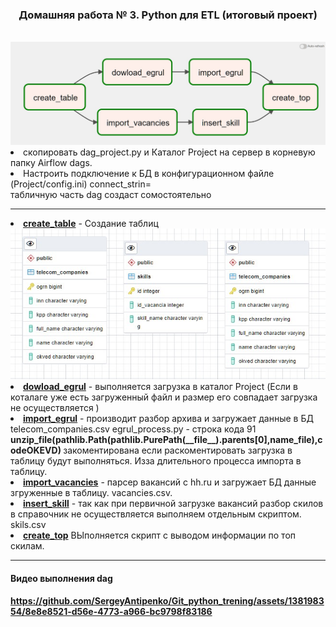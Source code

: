 <html>
<h3  align="center">Домашняя работа № 3. Python для ETL (итоговый проект)</h3><br>
<img src="https://github.com/SergeyAntipenko/Git_python_trening/blob/main/AirFlow_Graph.jpg">
<li>скопировать dag_project.py и Каталог Project на сервер в корневую папку Airflow dags.
<li> Настроить  подключение к БД в конфигурационном файле (Project/config.ini) connect_strin= <br>
 табличную часть dag создаст сомостоятельно 
<br>
<hr>
<li><b><u>create_table</u></b> -  Создание таблиц<br>
<img src="https://github.com/SergeyAntipenko/Git_python_trening/blob/main/tabls.jpg" alt=" Создание таблиц">
<li> <b><u>dowload_egrul</u></b> - выполняется загрузка в каталог Project (Если в коталаге уже есть загруженный файл и размер его совпадает загрузка не осуществляется )
<li><b><u>import_egrul</u></b>   -  производит разбор архива и загружает данные в БД 
telecom_companies.csv
egrul_process.py  - строка кода 91  <b>unzip_file(pathlib.Path(pathlib.PurePath(__file__).parents[0],name_file),codeOKEVD)  </b>  закоментирована если раскоментировать  загрузка в таблицу будут выполняться. Изза длительного процесса импорта в таблицу. 
<li><b><u>import_vacancies</u></b>  - парсер вакансий с hh.ru и загружает БД  данные згруженные в таблицу. vacancies.csv.
<li><b><u>insert_skill</u></b>   -  так как при первичной загрузке вакансий разбор скилов в справочник не осуществляется выполняем отдельным скриптом.  skils.csv
<li><b><u>create_top</u></b>  ВЫполняется скрипт с выводом информации по топ скилам. 


<br>
<hr>
<h4>Видео выполнения dag <h4>

https://github.com/SergeyAntipenko/Git_python_trening/assets/138198354/8e8e8521-d56e-4773-a966-bc9798f83186


</html>
